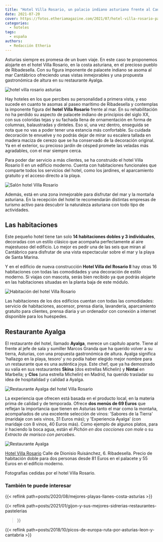 ```yaml
---
title: "Hotel Villa Rosario, un palacio indiano asturiano frente al Cantábrico"
date: 2021-07-20
cover: https://fotos.etheriamagazine.com/2021/07/hotel-villa-rosario-palacio-indiano.jpg
categories: 
  - hoteles
tags: 
  - españa
authors: 
  - Redacción Etheria
---
```


Asturias siempre es promesa de un buen viaje. En este caso te proponemos alojarte en el hotel Villa Rosario, en la costa asturiana, en el precioso pueblo de Ribadesella. Con su figura imponente de palacete indiano se asoma al mar Cantábrico ofreciendo unas vistas inmejorables y una propuesta gastronómica de altura en su restaurante Ayalga.

![hotel villa rosario asturias](https://fotos.etheriamagazine.com/2021/07/hotel-villa-rosario-asturias.jpg "Hotel Villa Rosario.")

Hay hoteles en los que percibes su personalidad a primera vista, y eso sucede en cuanto 
te asomas al paseo marítimo de Ribadesella y contemplas la imponente figura del **hotel 
Villa Rosario** frente al mar. En su rehabilitación no ha perdido su aspecto de palacete 
indiano de principios del siglo XX, con sus coloridas tejas y su fachada llena de 
ornamentación en forma de columnas, balaustradas y dinteles. Eso sí, una vez dentro, 
enseguida se nota que no vas a poder tener una estancia más confortable. Su cuidada 
decoración te envuelve y no podrás dejar de mirar su escalera tallada en madera maciza 
de cerezo que se ha conservado de la decoración original. Ya en el exterior, su precioso 
jardín de césped promete las veladas más agradables, con el mar siempre cerca. 

Para poder dar servicio a más clientes, se ha construido el hotel Villa Rosario II en un 
edificio moderno. Cuenta con habitaciones funcionales que comparte todos los servicios 
del hotel, como los jardines, el aparcamiento gratuito y el acceso directo a la playa. 

![Salón hotel Villa Rosario](https://fotos.etheriamagazine.com/2021/07/hotel-villa-rosario-saloncito.jpg "Salón del hotel-palacio.")

Además, está en una zona inmejorable para disfrutar del mar y la montaña asturiana. En 
la recepción del hotel te recomendarán distintas empresas de turismo activo para 
descubrir la naturaleza asturiana con todo tipo de actividades. 

## Las habitaciones

Este pequeño hotel tiene tan solo **14 habitaciones dobles y 3 individuales**, decoradas 
con un estilo clásico que acompaña perfectamente al aire majestuoso del edificio. Lo 
mejor es pedir una de las seis que miran al Cantábrico para disfrutar de una vista 
espectacular sobre el mar y la playa de Santa Marina. 

Y en el edificio de nueva construcción **Hotel Villa del Rosario II** hay otras 16 
habitaciones con todas las comodidades y una decoración de estilo moderno. Si viajas con 
mascota, serás bien recibido ya que podrás alojarte en las habitaciones situadas en la 
planta baja de este módulo. 

![Habitación del hotel Villa Rosario](https://fotos.etheriamagazine.com/2021/07/hotel-villa-rosario-habitacion.jpg "Habitación del hotel Villa Rosario.")

Las habitaciones de los dos edificios cuentan con todas las comodidades: servicio de 
habitaciones, ascensor, prensa diaria, lavandería, aparcamiento gratuito para clientes, 
prensa diaria y un ordenador con conexión a internet disponible para los huéspedes. 

## Restaurante Ayalga

El restaurante del hotel, llamado **Ayalga**, merece un capítulo aparte. Tiene al frente 
al jefe de sala y sumiller Marcos Granda que ha querido volver a su tierra, Asturias, 
con una propuesta gastronómica de altura. Ayalga significa ‘hallazgo en la playa, 
tesoro’ y no podía haber elegido mejor nombre para un restaurante que es una auténtica 
joya. Este chef, que ya ha demostrado su valía en sus restaurantes **Skina** (dos 
estrellas Michelin) y **Nintai** en Marbella; y **Clos** (una estrella Michelin) en 
Madrid, ha querido trasladar su idea de hospitalidad y calidad a Ayalga. 

![Restaurante Ayalga del hotel Villa Rosario](https://fotos.etheriamagazine.com/2021/07/hotel-villa-rosario-restaurante-ayalga.jpg "Restaurante Ayalga.")

La experiencia que ofrecen está basada en el producto local, en la materia prima de 
calidad y de temporada. Ofrece **dos menús de 69 Euros** que reflejan la importancia que 
tienen en Asturias tanto el mar como la montaña, acompañados de una excelente selección 
de vinos: 'Sabores de la Tierra' (maridaje con seis vinos, 31 Euros más); y 'Experiencia 
Ayalga' (con maridaje con 8 vinos, 40 Euros más). Como ejemplo de algunos platos, para 
ir haciendo la boca agua, están el _Pichón en dos cocciones con mole_ o su _Extracto de 
marisco con percebes_. 

![Restaurante Ayalga](https://fotos.etheriamagazine.com/2021/07/Hotel-villa-rosario-ayalga-sala.jpg "Sala del restaurante Ayalga.")

[Hotel Villa Rosario](https://hotelvillarosario.com) Calle de Dionisio Ruisánchez, 6. 
Ribadesella. Precio de habitación doble para dos personas desde 81 Euros en el palacete 
y 55 Euros en el edificio moderno. 

Fotografías cedidas por el hotel Villa Rosario. 

### También te puede interesar

{{< reflink path=posts/2020/08/mejores-playas-llanes-costa-asturias >}} 

{{< reflink path=posts/2021/01/gijon-y-sus-mejores-sidrerias-restaurantes-pastelerias 
>}} 

{{< reflink path=posts/2018/10/picos-de-europa-ruta-por-asturias-leon-y-cantabria >}}
